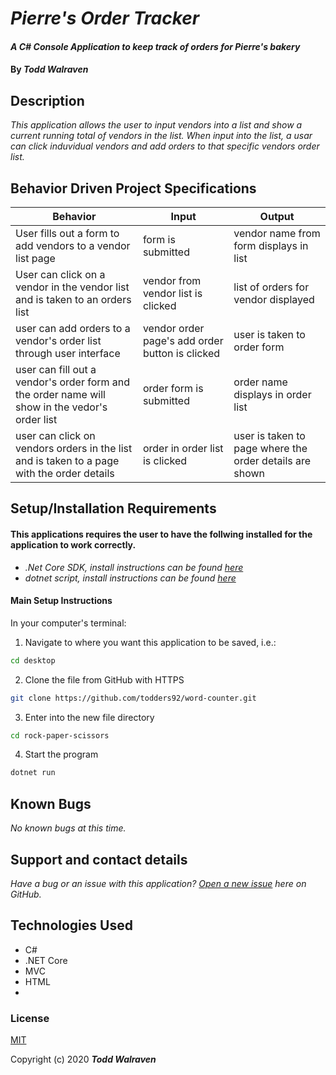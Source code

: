 # _Pierre's Order Tracker_

#### _A C# Console Application to keep track of orders for Pierre's bakery_

#### By _**Todd Walraven**_



## Description

_This application allows the user to input vendors into a list and show a current running total of vendors in the list. When input into the list, a usar can click induvidual vendors and add orders to that specific vendors order list._

## Behavior Driven Project Specifications

| Behavior | Input | Output |
|---|---|---|
|User fills out a form to add vendors to a vendor list page |form is submitted|vendor name from form displays in list|
|User can click on a vendor in the vendor list and is taken to an orders list|vendor from vendor list is clicked|list of orders for vendor displayed|
|user can add orders to a vendor's order list through user interface|vendor order page's add order button is clicked|user is taken to order form|
|user can fill out a vendor's order form and the order name will show in the vedor's order list|order form is submitted|order name displays in order list|
|user can click on vendors orders in the list and is taken to a page with the order details|order in order list is clicked|user is taken to page where the order details are shown |

## Setup/Installation Requirements

#### This applications requires the user to have the follwing installed for the application to work correctly.

* _.Net Core SDK, install instructions can be found [here](https://www.learnhowtoprogram.com/c-and-net/getting-started-with-c/installing-c-and-net)_
* _dotnet script, install instructions can be found [here](https://www.learnhowtoprogram.com/c-and-net/getting-started-with-c/installing-dotnet-script)_

#### Main Setup Instructions

In your computer's terminal:

1. Navigate to where you want this application to be saved, i.e.:
```sh
cd desktop
```
2. Clone the file from GitHub with HTTPS
```sh
git clone https://github.com/todders92/word-counter.git
```
3.  Enter into the new file directory
```sh
cd rock-paper-scissors
```
4.  Start the program
```sh
dotnet run
```

## Known Bugs

_No known bugs at this time._

## Support and contact details

_Have a bug or an issue with this application? [Open a new issue](https://github.com/todders92/word-counter/issues) here on GitHub._

## Technologies Used

* C#
* .NET Core
* MVC
* HTML
* 

### License

[MIT](https://choosealicense.com/licenses/mit/)

Copyright (c) 2020 **_Todd Walraven_**